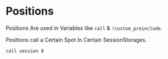 # Positions
Positions Are used in Variables like `call` & `!custom_preinclude`.

Positions call a Certain Spot In Certain SessionStorages.

`call session 0`